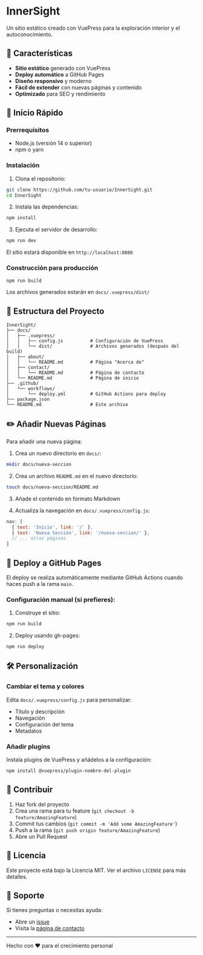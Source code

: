 # InnerSight

Un sitio estático creado con VuePress para la exploración interior y el autoconocimiento.

## 🌟 Características

- **Sitio estático** generado con VuePress
- **Deploy automático** a GitHub Pages
- **Diseño responsivo** y moderno
- **Fácil de extender** con nuevas páginas y contenido
- **Optimizado** para SEO y rendimiento

## 🚀 Inicio Rápido

### Prerrequisitos

- Node.js (versión 14 o superior)
- npm o yarn

### Instalación

1. Clona el repositorio:
```bash
git clone https://github.com/tu-usuario/InnerSight.git
cd InnerSight
```

2. Instala las dependencias:
```bash
npm install
```

3. Ejecuta el servidor de desarrollo:
```bash
npm run dev
```

El sitio estará disponible en `http://localhost:8080`

### Construcción para producción

```bash
npm run build
```

Los archivos generados estarán en `docs/.vuepress/dist/`

## 📁 Estructura del Proyecto

```
InnerSight/
├── docs/
│   ├── .vuepress/
│   │   ├── config.js          # Configuración de VuePress
│   │   └── dist/              # Archivos generados (después del build)
│   ├── about/
│   │   └── README.md          # Página "Acerca de"
│   ├── contact/
│   │   └── README.md          # Página de contacto
│   └── README.md              # Página de inicio
├── .github/
│   └── workflows/
│       └── deploy.yml         # GitHub Actions para deploy
├── package.json
└── README.md                  # Este archivo
```

## ✏️ Añadir Nuevas Páginas

Para añadir una nueva página:

1. Crea un nuevo directorio en `docs/`:
```bash
mkdir docs/nueva-seccion
```

2. Crea un archivo `README.md` en el nuevo directorio:
```bash
touch docs/nueva-seccion/README.md
```

3. Añade el contenido en formato Markdown

4. Actualiza la navegación en `docs/.vuepress/config.js`:
```javascript
nav: [
  { text: 'Inicio', link: '/' },
  { text: 'Nueva Sección', link: '/nueva-seccion/' },
  // ... otras páginas
]
```

## 🚀 Deploy a GitHub Pages

El deploy se realiza automáticamente mediante GitHub Actions cuando haces push a la rama `main`.

### Configuración manual (si prefieres):

1. Construye el sitio:
```bash
npm run build
```

2. Deploy usando gh-pages:
```bash
npm run deploy
```

## 🛠️ Personalización

### Cambiar el tema y colores

Edita `docs/.vuepress/config.js` para personalizar:
- Título y descripción
- Navegación
- Configuración del tema
- Metadatos

### Añadir plugins

Instala plugins de VuePress y añádelos a la configuración:
```bash
npm install @vuepress/plugin-nombre-del-plugin
```

## 📝 Contribuir

1. Haz fork del proyecto
2. Crea una rama para tu feature (`git checkout -b feature/AmazingFeature`)
3. Commit tus cambios (`git commit -m 'Add some AmazingFeature'`)
4. Push a la rama (`git push origin feature/AmazingFeature`)
5. Abre un Pull Request

## 📄 Licencia

Este proyecto está bajo la Licencia MIT. Ver el archivo `LICENSE` para más detalles.

## 🤝 Soporte

Si tienes preguntas o necesitas ayuda:
- Abre un [issue](https://github.com/tu-usuario/InnerSight/issues)
- Visita la [página de contacto](https://tu-usuario.github.io/InnerSight/contact/)

---

Hecho con ❤️ para el crecimiento personal
